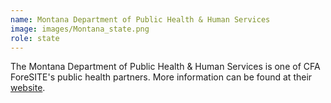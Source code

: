 ```yaml
---
name: Montana Department of Public Health & Human Services
image: images/Montana_state.png
role: state
---
```

The Montana Department of Public Health & Human Services is one of CFA ForeSITE's public health partners. More information can be found at their [website](https://dphhs.mt.gov/). 
